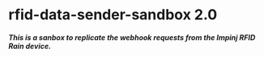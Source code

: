 # rfid-data-sender-sandbox 2.0

##### This is a sanbox to replicate the webhook requests from the Impinj RFID Rain device.